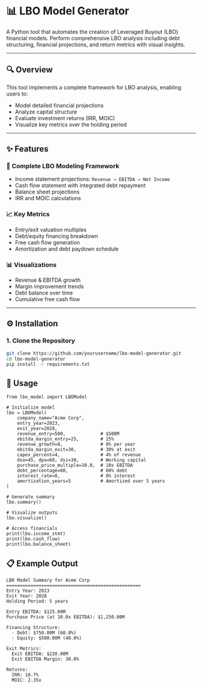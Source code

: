 # 📊 LBO Model Generator

A Python tool that automates the creation of Leveraged Buyout (LBO) financial models. Perform comprehensive LBO analysis including debt structuring, financial projections, and return metrics with visual insights.

---

## 🔍 Overview

This tool implements a complete framework for LBO analysis, enabling users to:

- Model detailed financial projections  
- Analyze capital structure  
- Evaluate investment returns (IRR, MOIC)  
- Visualize key metrics over the holding period  

---

## ✨ Features

### 🧾 Complete LBO Modeling Framework

- Income statement projections: `Revenue → EBITDA → Net Income`
- Cash flow statement with integrated debt repayment
- Balance sheet projections
- IRR and MOIC calculations

### 📈 Key Metrics

- Entry/exit valuation multiples
- Debt/equity financing breakdown
- Free cash flow generation
- Amortization and debt paydown schedule

### 📊 Visualizations

- Revenue & EBITDA growth
- Margin improvement trends
- Debt balance over time
- Cumulative free cash flow

---

## ⚙️ Installation

### 1. Clone the Repository

```bash
git clone https://github.com/yourusername/lbo-model-generator.git
cd lbo-model-generator
pip install -r requirements.txt
```

## 🚀 Usage
```
from lbo_model import LBOModel

# Initialize model
lbo = LBOModel(
    company_name="Acme Corp",
    entry_year=2023,
    exit_year=2028,
    revenue_entry=500,             # $500M
    ebitda_margin_entry=25,        # 25%
    revenue_growth=8,              # 8% per year
    ebitda_margin_exit=30,         # 30% at exit
    capex_percent=4,               # 4% of revenue
    dso=45, dpo=60, dsi=30,        # Working capital
    purchase_price_multiple=10.0,  # 10x EBITDA
    debt_percentage=60,            # 60% debt
    interest_rate=8,               # 8% interest
    amortization_years=5           # Amortized over 5 years
)

# Generate summary
lbo.summary()

# Visualize outputs
lbo.visualize()

# Access financials
print(lbo.income_stmt)
print(lbo.cash_flow)
print(lbo.balance_sheet)
```
## 📋 Example Output

```
LBO Model Summary for Acme Corp
==================================================
Entry Year: 2023
Exit Year: 2028
Holding Period: 5 years

Entry EBITDA: $125.00M
Purchase Price (at 10.0x EBITDA): $1,250.00M

Financing Structure:
  - Debt: $750.00M (60.0%)
  - Equity: $500.00M (40.0%)

Exit Metrics:
  Exit EBITDA: $220.00M
  Exit EBITDA Margin: 30.0%

Returns:
  IRR: 18.7%
  MOIC: 2.35x
```



